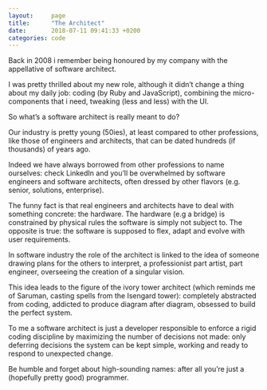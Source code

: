 ```yaml
---
layout:     page
title:      "The Architect"
date:       2018-07-11 09:41:33 +0200
categories: code
---
```


Back in 2008 i remember being honoured by my company with the appellative of software architect.

I was pretty thrilled about my new role, although it didn’t change a thing about my daily job: coding (by Ruby and JavaScript), combining the micro-components that i need, tweaking (less and less) with the UI.

So what’s a software architect is really meant to do?

Our industry is pretty young (50ies), at least compared to other professions, like those of engineers and architects, that can be dated hundreds (if thousands) of years ago.

Indeed we have always borrowed from other professions to name ourselves: check LinkedIn and you’ll be overwhelmed by software engineers and software architects, often dressed by other flavors (e.g. senior, solutions, enterprise).

The funny fact is that real engineers and architects have to deal with something concrete: the hardware. The hardware (e.g a bridge) is constrained by physical rules the software is simply not subject to. The opposite is true: the software is supposed to flex, adapt and evolve with user requirements.

In software industry the role of the architect is linked to the idea of someone drawing plans for the others to interpret, a professionist part artist, part engineer, overseeing the creation of a singular vision.

This idea leads to the figure of the ivory tower architect (which reminds me of Saruman, casting spells from the Isengard tower): completely abstracted from coding, addicted to produce diagram after diagram, obsessed to build the perfect system.

To me a software architect is just a developer responsible to enforce a rigid coding discipline by maximizing the number of decisions not made: only deferring decisions the system can be kept simple, working and ready to respond to unexpected change.

Be humble and forget about high-sounding names: after all you’re just a (hopefully pretty good) programmer.
